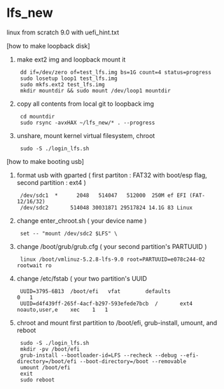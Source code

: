 # lfs_new
linux from scratch 9.0 with uefi_hint.txt

[how to make loopback disk]

1. make ext2 img and loopback mount it 

		dd if=/dev/zero of=test_lfs.img bs=1G count=4 status=progress
    	sudo losetup loop1 test_lfs.img
    	sudo mkfs.ext2 test_lfs.img
    	mkdir mountdir && sudo mount /dev/loop1 mountdir

2. copy all contents from local git to loopback img

		cd mountdir
    	sudo rsync -avxHAX ~/lfs_new/* . --progress

3. unshare, mount kernel virtual filesystem, chroot
    
		sudo -S ./login_lfs.sh

[how to make booting usb]

1. format usb with gparted ( first partiton : FAT32 with boot/esp flag,  second partition : ext4 )

		/dev/sdc1  *      2048   514047   512000  250M ef EFI (FAT-12/16/32)
    	/dev/sdc2       514048 30031871 29517824 14.1G 83 Linux

2. change enter_chroot.sh ( your device name )

		set -- "mount /dev/sdc2 $LFS" \    

3. change /boot/grub/grub.cfg ( your second partition's PARTUUID ) 
		
		linux /boot/vmlinuz-5.2.8-lfs-9.0 root=PARTUUID=e078c244-02 rootwait ro

4. change /etc/fstab ( your two partition's UUID

		UUID=3795-6B13  /boot/efi   vfat        defaults                                0   1
		UUID=d4f439ff-265f-4acf-b297-593efede7bcb  /       ext4        noauto,user,e    xec    1   1

5. chroot and mount first partition to /boot/efi, grub-install, umount, and reboot

		sudo -S ./login_lfs.sh
		mkdir -pv /boot/efi
		grub-install --bootloader-id=LFS --recheck --debug --efi-directory=/boot/efi --boot-directory=/boot --removable
		umount /boot/efi
		exit
		sudo reboot
